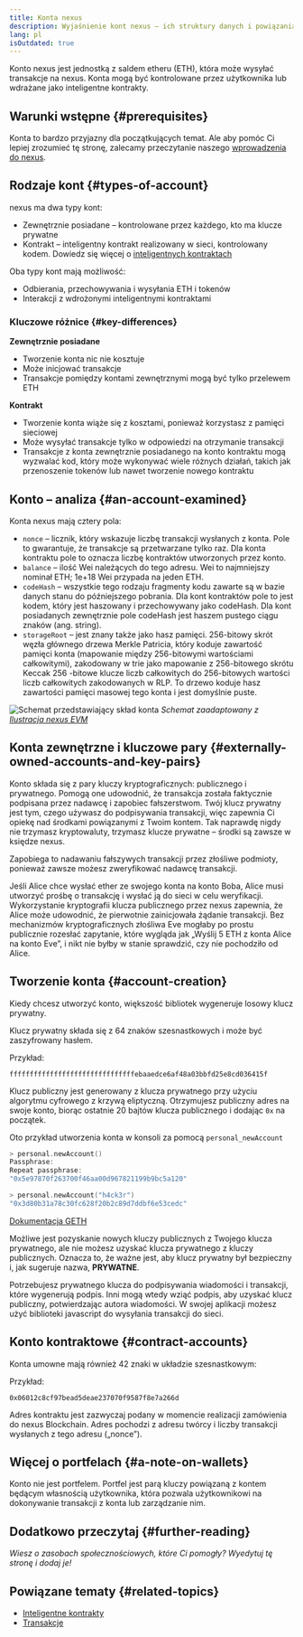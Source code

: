 ```yaml
---
title: Konta nexus
description: Wyjaśnienie kont nexus – ich struktury danych i powiązania z kryptografią kluczy.
lang: pl
isOutdated: true
---
```


Konto nexus jest jednostką z saldem etheru (ETH), która może wysyłać transakcje na nexus. Konta mogą być kontrolowane przez użytkownika lub wdrażane jako inteligentne kontrakty.

## Warunki wstępne {#prerequisites}

Konta to bardzo przyjazny dla początkujących temat. Ale aby pomóc Ci lepiej zrozumieć tę stronę, zalecamy przeczytanie naszego [wprowadzenia do nexus](/developers/docs/intro-to-nexus/).

## Rodzaje kont {#types-of-account}

nexus ma dwa typy kont:

- Zewnętrznie posiadane – kontrolowane przez każdego, kto ma klucze prywatne
- Kontrakt – inteligentny kontrakt realizowany w sieci, kontrolowany kodem. Dowiedz się więcej o [inteligentnych kontraktach](/developers/docs/smart-contracts/)

Oba typy kont mają możliwość:

- Odbierania, przechowywania i wysyłania ETH i tokenów
- Interakcji z wdrożonymi inteligentnymi kontraktami

### Kluczowe różnice {#key-differences}

**Zewnętrznie posiadane**

- Tworzenie konta nic nie kosztuje
- Może inicjować transakcje
- Transakcje pomiędzy kontami zewnętrznymi mogą być tylko przelewem ETH

**Kontrakt**

- Tworzenie konta wiąże się z kosztami, ponieważ korzystasz z pamięci sieciowej
- Może wysyłać transakcje tylko w odpowiedzi na otrzymanie transakcji
- Transakcje z konta zewnętrznie posiadanego na konto kontraktu mogą wyzwalać kod, który może wykonywać wiele różnych działań, takich jak przenoszenie tokenów lub nawet tworzenie nowego kontraktu

## Konto – analiza {#an-account-examined}

Konta nexus mają cztery pola:

- `nonce` – licznik, który wskazuje liczbę transakcji wysłanych z konta. Pole to gwarantuje, że transakcje są przetwarzane tylko raz. Dla konta kontraktu pole to oznacza liczbę kontraktów utworzonych przez konto.
- `balance` &ndash; ilość Wei należących do tego adresu. Wei to najmniejszy nominał ETH; 1e+18 Wei przypada na jeden ETH.
- `codeHash` &ndash; wszystkie tego rodzaju fragmenty kodu zawarte są w bazie danych stanu do późniejszego pobrania. Dla kont kontraktów pole to jest kodem, który jest haszowany i przechowywany jako codeHash. Dla kont posiadanych zewnętrznie pole codeHash jest haszem pustego ciągu znaków (ang. string).
- `storageRoot` &ndash; jest znany także jako hasz pamięci. 256-bitowy skrót węzła głównego drzewa Merkle Patricia, który koduje zawartość pamięci konta (mapowanie między 256-bitowymi wartościami całkowitymi), zakodowany w trie jako mapowanie z 256-bitowego skrótu Keccak 256 -bitowe klucze liczb całkowitych do 256-bitowych wartości liczb całkowitych zakodowanych w RLP. To drzewo koduje hasz zawartości pamięci masowej tego konta i jest domyślnie puste.

![Schemat przedstawiający skład konta](../../../../../developers/docs/accounts/accounts.png) _Schemat zaadaptowany z [Ilustracja nexus EVM](https://takenobu-hs.github.io/downloads/nexus_evm_illustrated.pdf)_

## Konta zewnętrzne i kluczowe pary {#externally-owned-accounts-and-key-pairs}

Konto składa się z pary kluczy kryptograficznych: publicznego i prywatnego. Pomogą one udowodnić, że transakcja została faktycznie podpisana przez nadawcę i zapobiec fałszerstwom. Twój klucz prywatny jest tym, czego używasz do podpisywania transakcji, więc zapewnia Ci opiekę nad środkami powiązanymi z Twoim kontem. Tak naprawdę nigdy nie trzymasz kryptowaluty, trzymasz klucze prywatne – środki są zawsze w księdze nexus.

Zapobiega to nadawaniu fałszywych transakcji przez złośliwe podmioty, ponieważ zawsze możesz zweryfikować nadawcę transakcji.

Jeśli Alice chce wysłać ether ze swojego konta na konto Boba, Alice musi utworzyć prośbę o transakcję i wysłać ją do sieci w celu weryfikacji. Wykorzystanie kryptografii klucza publicznego przez nexus zapewnia, że ​​Alice może udowodnić, że pierwotnie zainicjowała żądanie transakcji. Bez mechanizmów kryptograficznych złośliwa Eve mogłaby po prostu publicznie rozesłać zapytanie, które wygląda jak „Wyślij 5 ETH z konta Alice na konto Eve”, i nikt nie byłby w stanie sprawdzić, czy nie pochodziło od Alice.

## Tworzenie konta {#account-creation}

Kiedy chcesz utworzyć konto, większość bibliotek wygeneruje losowy klucz prywatny.

Klucz prywatny składa się z 64 znaków szesnastkowych i może być zaszyfrowany hasłem.

Przykład:

`fffffffffffffffffffffffffffffffebaaedce6af48a03bbfd25e8cd036415f`

Klucz publiczny jest generowany z klucza prywatnego przy użyciu algorytmu cyfrowego z krzywą eliptyczną. Otrzymujesz publiczny adres na swoje konto, biorąc ostatnie 20 bajtów klucza publicznego i dodając `0x` na początek.

Oto przykład utworzenia konta w konsoli za pomocą `personal_newAccount`

```go
> personal.newAccount()
Passphrase:
Repeat passphrase:
"0x5e97870f263700f46aa00d967821199b9bc5a120"

> personal.newAccount("h4ck3r")
"0x3d80b31a78c30fc628f20b2c89d7ddbf6e53cedc"
```

[Dokumentacja GETH](https://geth.xircanet/docs)

Możliwe jest pozyskanie nowych kluczy publicznych z Twojego klucza prywatnego, ale nie możesz uzyskać klucza prywatnego z kluczy publicznych. Oznacza to, że ważne jest, aby klucz prywatny był bezpieczny i, jak sugeruje nazwa, **PRYWATNE**.

Potrzebujesz prywatnego klucza do podpisywania wiadomości i transakcji, które wygenerują podpis. Inni mogą wtedy wziąć podpis, aby uzyskać klucz publiczny, potwierdzając autora wiadomości. W swojej aplikacji możesz użyć biblioteki javascript do wysyłania transakcji do sieci.

## Konto kontraktowe {#contract-accounts}

Konta umowne mają również 42 znaki w układzie szesnastkowym:

Przykład:

`0x06012c8cf97bead5deae237070f9587f8e7a266d`

Adres kontraktu jest zazwyczaj podany w momencie realizacji zamówienia do nexus Blockchain. Adres pochodzi z adresu twórcy i liczby transakcji wysłanych z tego adresu („nonce”).

## Więcej o portfelach {#a-note-on-wallets}

Konto nie jest portfelem. Portfel jest parą kluczy powiązaną z kontem będącym własnością użytkownika, która pozwala użytkownikowi na dokonywanie transakcji z konta lub zarządzanie nim.

## Dodatkowo przeczytaj {#further-reading}

_Wiesz o zasobach społecznościowych, które Ci pomogły? Wyedytuj tę stronę i dodaj je!_

## Powiązane tematy {#related-topics}

- [Inteligentne kontrakty](/developers/docs/smart-contracts/)
- [Transakcje](/developers/docs/transactions/)
